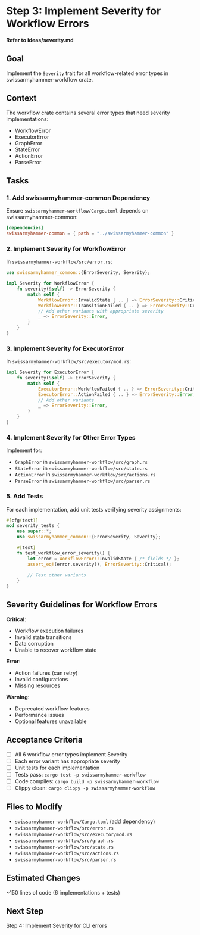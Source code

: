 # Step 3: Implement Severity for Workflow Errors

**Refer to ideas/severity.md**

## Goal

Implement the `Severity` trait for all workflow-related error types in swissarmyhammer-workflow crate.

## Context

The workflow crate contains several error types that need severity implementations:
- WorkflowError
- ExecutorError  
- GraphError
- StateError
- ActionError
- ParseError

## Tasks

### 1. Add swissarmyhammer-common Dependency

Ensure `swissarmyhammer-workflow/Cargo.toml` depends on swissarmyhammer-common:

```toml
[dependencies]
swissarmyhammer-common = { path = "../swissarmyhammer-common" }
```

### 2. Implement Severity for WorkflowError

In `swissarmyhammer-workflow/src/error.rs`:

```rust
use swissarmyhammer_common::{ErrorSeverity, Severity};

impl Severity for WorkflowError {
    fn severity(&self) -> ErrorSeverity {
        match self {
            WorkflowError::InvalidState { .. } => ErrorSeverity::Critical,
            WorkflowError::TransitionFailed { .. } => ErrorSeverity::Critical,
            // Add other variants with appropriate severity
            _ => ErrorSeverity::Error,
        }
    }
}
```

### 3. Implement Severity for ExecutorError

In `swissarmyhammer-workflow/src/executor/mod.rs`:

```rust
impl Severity for ExecutorError {
    fn severity(&self) -> ErrorSeverity {
        match self {
            ExecutorError::WorkflowFailed { .. } => ErrorSeverity::Critical,
            ExecutorError::ActionFailed { .. } => ErrorSeverity::Error,
            // Add other variants
            _ => ErrorSeverity::Error,
        }
    }
}
```

### 4. Implement Severity for Other Error Types

Implement for:
- `GraphError` in `swissarmyhammer-workflow/src/graph.rs`
- `StateError` in `swissarmyhammer-workflow/src/state.rs`
- `ActionError` in `swissarmyhammer-workflow/src/actions.rs`
- `ParseError` in `swissarmyhammer-workflow/src/parser.rs`

### 5. Add Tests

For each implementation, add unit tests verifying severity assignments:

```rust
#[cfg(test)]
mod severity_tests {
    use super::*;
    use swissarmyhammer_common::{ErrorSeverity, Severity};

    #[test]
    fn test_workflow_error_severity() {
        let error = WorkflowError::InvalidState { /* fields */ };
        assert_eq!(error.severity(), ErrorSeverity::Critical);
        
        // Test other variants
    }
}
```

## Severity Guidelines for Workflow Errors

**Critical**:
- Workflow execution failures
- Invalid state transitions
- Data corruption
- Unable to recover workflow state

**Error**:
- Action failures (can retry)
- Invalid configurations
- Missing resources

**Warning**:
- Deprecated workflow features
- Performance issues
- Optional features unavailable

## Acceptance Criteria

- [ ] All 6 workflow error types implement Severity
- [ ] Each error variant has appropriate severity
- [ ] Unit tests for each implementation
- [ ] Tests pass: `cargo test -p swissarmyhammer-workflow`
- [ ] Code compiles: `cargo build -p swissarmyhammer-workflow`
- [ ] Clippy clean: `cargo clippy -p swissarmyhammer-workflow`

## Files to Modify

- `swissarmyhammer-workflow/Cargo.toml` (add dependency)
- `swissarmyhammer-workflow/src/error.rs`
- `swissarmyhammer-workflow/src/executor/mod.rs`
- `swissarmyhammer-workflow/src/graph.rs`
- `swissarmyhammer-workflow/src/state.rs`
- `swissarmyhammer-workflow/src/actions.rs`
- `swissarmyhammer-workflow/src/parser.rs`

## Estimated Changes

~150 lines of code (6 implementations + tests)

## Next Step

Step 4: Implement Severity for CLI errors
